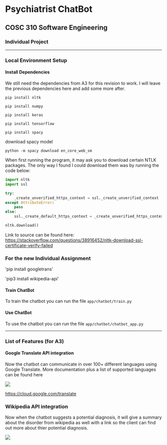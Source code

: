 # Psychiatrist ChatBot
## COSC 310 Software Engineering
### Individual Project 

------

### Local Environment Setup

#### Install Dependencies 

We still need the dependencies from A3 for this revision to work. I will leave the previous dependencies here and add some more after. 

`pip install nltk`

`pip install numpy`

`pip install keras`

`pip install tensorflow`

`pip install spacy`

download spacy model

`python -m spacy download en_core_web_sm`

When first running the program, it may ask you to download certain NTLK packages. The only way I found I could download them was by running the code below:

```python
import nltk
import ssl

try:
    _create_unverified_https_context = ssl._create_unverified_context
except AttributeError:
    pass
else:
    ssl._create_default_https_context = _create_unverified_https_context

nltk.download()
```

Link to source can be found here: https://stackoverflow.com/questions/38916452/nltk-download-ssl-certificate-verify-failed


### For the new Individual Assignment

'pip install googletrans'

'pip3 install wikipedia-api'


#### Train ChatBot

To train the chatbot you can run the file `app/chatbot/train.py`

#### Use ChatBot

To use the chatbot you can run the file `app/chatbot/chatbot_app.py`

------

### List of Features (for A3) 

#### Google Translate API integration

Now the chatbot can communicate in over 100+ different languages using Google Translate. More documentation plus a list of supported languages can be found here 

<img src="https://github.com/RainingPixels/COSC-310-Group-21/blob/main/1.png">

https://cloud.google.com/translate

### Wikipedia API integration

Now when the chatbot suggests a potential diagnosis, it will give a summary about the disorder from wikipedia as well with a link so the client can find out more about thier potential diagnosis. 

<img src="https://github.com/RainingPixels/COSC-310-Group-21/blob/main/2.png">


